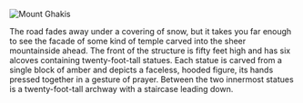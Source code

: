 ![Mount Ghakis](https://cdn.discordapp.com/attachments/1050639611484983306/1050738672892395634/mount-ghakis.png?ex=660fe325&is=65fd6e25&hm=1bc7ff495570b9153a47c285f09e66e7541176a3f5121fb6ad88ed4e16b7ea87&)

The road fades away under a covering of snow, but it takes you far enough to see the facade of some kind of temple carved into the sheer mountainside ahead. The front of the structure is fifty feet high and has six alcoves containing twenty-foot-tall statues. Each statue is carved from a single block of amber and depicts a faceless, hooded figure, its hands pressed together in a gesture of prayer. Between the two innermost statues is a twenty-foot-tall archway with a staircase leading down.